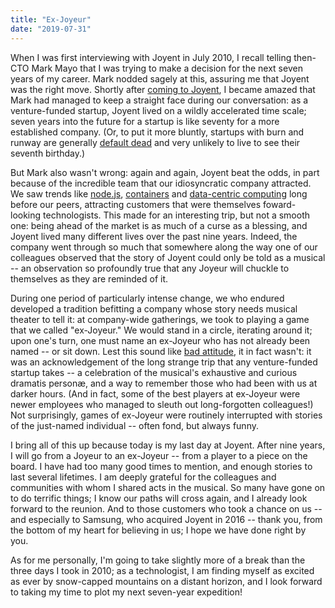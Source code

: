 ```yaml
---
title: "Ex-Joyeur"
date: "2019-07-31"
---
```


When I was first interviewing with Joyent in July 2010, I recall telling then-CTO Mark Mayo that I was trying to make a decision for the next seven years of my career. Mark nodded sagely at this, assuring me that Joyent was the right move. Shortly after [coming to Joyent](http://dtrace.org/blogs/bmc/2010/07/30/hello-joyent/), I became amazed that Mark had managed to keep a straight face during our conversation: as a venture-funded startup, Joyent lived on a wildly accelerated time scale; seven years into the future for a startup is like seventy for a more established company. (Or, to put it more bluntly, startups with burn and runway are generally [default dead](http://paulgraham.com/aord.html) and very unlikely to live to see their seventh birthday.)

But Mark also wasn't wrong: again and again, Joyent beat the odds, in part because of the incredible team that our idiosyncratic company attracted. We saw trends like [node.js](http://dtrace.org/blogs/bmc/2010/08/11/the-node-js-demographic/), [containers](http://dtrace.org/blogs/bmc/2015/03/24/triton-docker-and-the-best-of-all-worlds/) and [data-centric computing](http://dtrace.org/blogs/bmc/2013/06/25/manta-from-revelation-to-product/) long before our peers, attracting customers that were themselves foward-looking technologists. This made for an interesting trip, but not a smooth one: being ahead of the market is as much of a curse as a blessing, and Joyent lived many different lives over the past nine years. Indeed, the company went through so much that somewhere along the way one of our colleagues observed that the story of Joyent could only be told as a musical -- an observation so profoundly true that any Joyeur will chuckle to themselves as they are reminded of it.

During one period of particularly intense change, we who endured developed a tradition befitting a company whose story needs musical theater to tell it: at company-wide gatherings, we took to playing a game that we called "ex-Joyeur." We would stand in a circle, iterating around it; upon one's turn, one must name an ex-Joyeur who has not already been named -- or sit down. Lest this sound like [bad attitude](https://www.fastcompany.com/32620/youve-got-bad-attitude), it in fact wasn't: it was an acknowledgement of the long strange trip that any venture-funded startup takes -- a celebration of the musical's exhaustive and curious dramatis personæ, and a way to remember those who had been with us at darker hours. (And in fact, some of the best players at ex-Joyeur were newer employees who managed to sleuth out long-forgotten colleagues!) Not surprisingly, games of ex-Joyeur were routinely interrupted with stories of the just-named individual -- often fond, but always funny.

I bring all of this up because today is my last day at Joyent. After nine years, I will go from a Joyeur to an ex-Joyeur -- from a player to a piece on the board. I have had too many good times to mention, and enough stories to last several lifetimes. I am deeply grateful for the colleagues and communities with whom I shared acts in the musical. So many have gone on to do terrific things; I know our paths will cross again, and I already look forward to the reunion. And to those customers who took a chance on us -- and especially to Samsung, who acquired Joyent in 2016 -- thank you, from the bottom of my heart for believing in us; I hope we have done right by you.

As for me personally, I'm going to take slightly more of a break than the three days I took in 2010; as a technologist, I am finding myself as excited as ever by snow-capped mountains on a distant horizon, and I look forward to taking my time to plot my next seven-year expedition!
